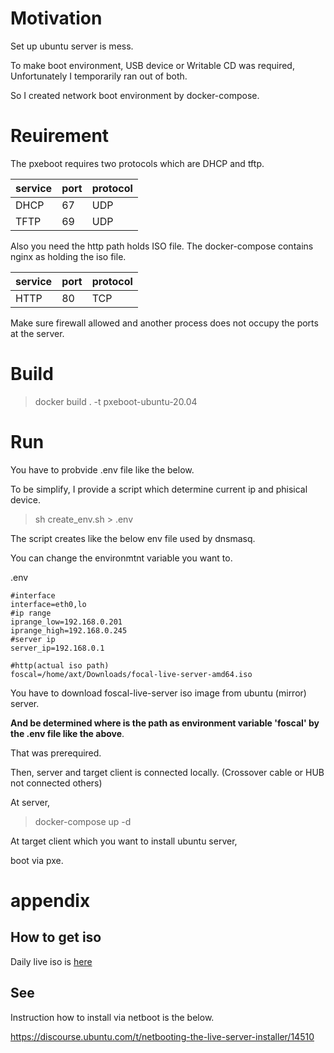 # Motivation

Set up ubuntu server is mess.

To make boot environment, USB device or Writable CD was required, Unfortunately I temporarily ran out of both.

So I created network boot environment by docker-compose.

# Reuirement 

The pxeboot requires two protocols which are DHCP and tftp.

| service | port | protocol |
| ---------- | ---------- | ---------- |
| DHCP       | 67         | UDP        |
| TFTP       | 69         | UDP        |

Also you need the http path holds ISO file.
The docker-compose contains nginx as holding the iso file.

| service | port | protocol |
| ---------- | ---------- | ---------- |
| HTTP       | 80         | TCP        |

Make sure firewall allowed and another process does not occupy the ports at the server.

# Build

> docker build . -t pxeboot-ubuntu-20.04

# Run

You have to probvide .env file like the below.

To be simplify, I provide a script which determine current ip and phisical device.

> sh create_env.sh > .env

The script creates like the below env file used by dnsmasq.

You can change the environmtnt variable you want to.

.env
```
#interface
interface=eth0,lo
#ip range
iprange_low=192.168.0.201
iprange_high=192.168.0.245
#server ip
server_ip=192.168.0.1

#http(actual iso path)
foscal=/home/axt/Downloads/focal-live-server-amd64.iso
```

You have to download foscal-live-server iso image from ubuntu (mirror) server.

**And be determined where is the path as environment variable 'foscal' by the .env file like the above**.

That was prerequired.

Then, server and target client is connected locally.
(Crossover cable or HUB not connected others)

At server,

> docker-compose up -d

At target client which you want to install ubuntu server, 

boot via pxe.

# appendix

## How to get iso

Daily live iso is [here](http://cdimage.ubuntu.com/ubuntu-server/daily-live/current/)

## See

Instruction how to install via netboot is the below.

https://discourse.ubuntu.com/t/netbooting-the-live-server-installer/14510